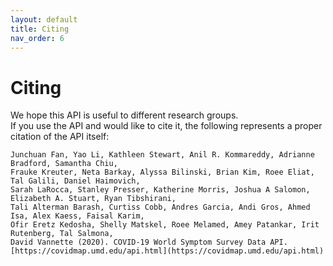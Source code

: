 ```yaml
---
layout: default
title: Citing
nav_order: 6
---
```


# Citing

We hope this API is useful to different research groups.  
If you use the API and would like to cite it, the following represents a proper citation of the API itself:

```
Junchuan Fan, Yao Li, Kathleen Stewart, Anil R. Kommareddy, Adrianne Bradford, Samantha Chiu,  
Frauke Kreuter, Neta Barkay, Alyssa Bilinski, Brian Kim, Roee Eliat, Tal Galili, Daniel Haimovich,  
Sarah LaRocca, Stanley Presser, Katherine Morris, Joshua A Salomon, Elizabeth A. Stuart, Ryan Tibshirani,  
Tali Alterman Barash, Curtiss Cobb, Andres Garcia, Andi Gros, Ahmed Isa, Alex Kaess, Faisal Karim,  
Ofir Eretz Kedosha, Shelly Matskel, Roee Melamed, Amey Patankar, Irit Rutenberg, Tal Salmona,  
David Vannette (2020). COVID-19 World Symptom Survey Data API.[https://covidmap.umd.edu/api.html](https://covidmap.umd.edu/api.html)
```